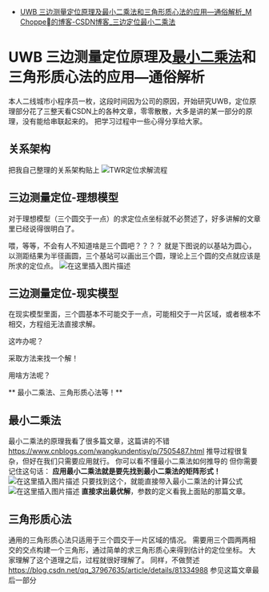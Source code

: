 - [UWB 三边测量定位原理及最小二乘法和三角形质心法的应用—通俗解析_M Choppe的博客-CSDN博客_三边定位最小二乘法](https://blog.csdn.net/Luuunatic/article/details/107784856)

# UWB 三边测量定位原理及[最小二乘法](https://so.csdn.net/so/search?q=最小二乘法&spm=1001.2101.3001.7020)和三角形质心法的应用—通俗解析

本人二线城市小程序员一枚，这段时间因为公司的原因，开始研究UWB，定位原理部分花了三整天看CSDN上的各种文章，零零散散，大多是讲的某一部分的原理，没有能给串联起来的。
把学习过程中一些心得分享给大家。

## 关系架构

把我自己整理的关系架构贴上
![TWR定位求解流程](https://img-blog.csdnimg.cn/2020080509365493.png?x-oss-process=image/watermark,type_ZmFuZ3poZW5naGVpdGk,shadow_10,text_aHR0cHM6Ly9ibG9nLmNzZG4ubmV0L0x1dXVuYXRpYw==,size_16,color_FFFFFF,t_70)

## 三边测量定位-理想模型

对于理想模型（三个圆交于一点）的求定位点坐标就不必赘述了，好多讲解的文章里已经说得很明白了。

喂，等等，不会有人不知道啥是三个圆吧？？？？
就是下图说的以基站为圆心，以测距结果为半径画圆，三个基站可以画出三个圆，理论上三个圆的交点就应该是所求的定位点。
![在这里插入图片描述](https://img-blog.csdnimg.cn/20200805095027236.png?x-oss-process=image/watermark,type_ZmFuZ3poZW5naGVpdGk,shadow_10,text_aHR0cHM6Ly9ibG9nLmNzZG4ubmV0L0x1dXVuYXRpYw==,size_16,color_FFFFFF,t_70)

## 三边测量定位-现实模型

在现实模型里面，三个圆基本不可能交于一点，可能相交于一片区域，或者根本不相交，方程组无法直接求解。

这咋办呢？

采取方法来找一个解！

用啥方法呢？

** 最小二乘法、三角形质心法等！**

## 最小二乘法

最小二乘法的原理我看了很多篇文章，这篇讲的不错
https://www.cnblogs.com/wangkundentisy/p/7505487.html
推导过程很复杂，但好在我们只需要应用就行。
你可以看不懂最小二乘法如何推导的
但你需要记住这句话：
**应用最小二乘法就是要先找到最小二乘法的矩阵形式！**
![在这里插入图片描述](https://img-blog.csdnimg.cn/202008051011274.png)
只要找到这个，就能直接带入最小二乘法的计算公式
![在这里插入图片描述](https://img-blog.csdnimg.cn/20200805101452169.png)
**直接求出最优解**，参数的定义看我上面贴的那篇文章。

## 三角形质心法

通用的三角形质心法只适用于三个圆交于一片区域的情况。
需要用三个圆两两相交的交点构建一个三角形，通过简单的求三角形质心来得到估计的定位坐标。
大家理解了这个道理之后，过程就很好理解了。
同样，不做赘述
https://blog.csdn.net/qq_37967635/article/details/81334988
参见这篇文章最后一部分